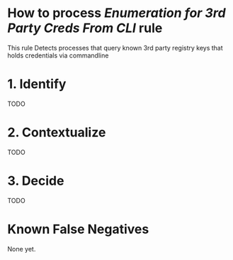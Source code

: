 # How to process *Enumeration for 3rd Party Creds From CLI* rule
This rule Detects processes that query known 3rd party registry keys that holds credentials via commandline

# 1. Identify
TODO

# 2. Contextualize
TODO

# 3. Decide
TODO

# Known False Negatives
None yet.
